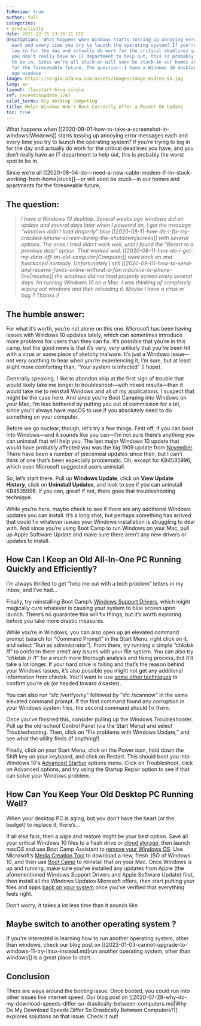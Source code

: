 ```yaml
---
ToReview: true
author: full
categories:
- productivity
date: 2021-12-15 13:36:11 UTC
description: 'What happens when Windows starts tossing up annoying error messages
  each and every time you try to launch the operating system? If you’re trying to
  log in for the day and actually do work for the critical deadlines you have, and
  you don’t really have an IT department to help out, this is probably the worst spot
  to be in. Since we’re all stuck—or will soon be stuck—in our homes and apartments
  for the foreseeable future, The question: I have a Windows 10 desktop. Several weeks
  ago windows '
image: https://sergio.afanou.com/assets/images/image-midres-55.jpg
lang: en
layout: flexstart-blog-single
ref: recentosupdate_1247
silot_terms: diy desktop computing
title: Help! Windows Won't Boot Correctly After a Recent OS Update
toc: true
---
```


What happens when [[2020-09-01-how-to-take-a-screenshot-in-windows|Windows]] starts tossing up annoying error messages each and every time you try to launch the operating system? If you’re trying to log in for the day and actually do work for the critical deadlines you have, and you don’t really have an IT department to help out, this is probably the worst spot to be in.

Since we’re all [[2020-08-04-do-i-need-a-new-cable-modem-if-im-stuck-working-from-home|stuck]]—or will soon be stuck—in our homes and apartments for the foreseeable future,

## The question:

> _I have a Windows 10 desktop. Several weeks ago windows did an update and several days later when I powered on, I got the message “windows didn’t load properly” blue [[2020-08-11-how-do-i-fix-my-cracked-iphone-screen-during-the-shutdown|screen]] with several options. The ones I tried didn’t work well, until I found the “Revert to a previous date” option. That worked well. [[2020-08-11-how-do-i-get-my-data-off-an-old-computer|Computer]] went back on and functioned normally. Unfortunately I still [[2020-09-01-how-to-send-and-receive-faxes-online-without-a-fax-machine-or-phone-line|receive]] the windows did not load properly screen every several days. Im running Windows 10 on a Mac. I was thinking of completely wiping out windows and then reloading it. Maybe I have a virus or bug ? Thanks !!_

## The humble answer:

For what it’s worth, you’re not alone on this one. Microsoft has been having issues with Windows 10 updates lately, which can sometimes introduce more problems for users than they can fix. It’s possible that you’re in this camp, but the good news is that it’s very, _very_ unlikely that you’ve been hit with a virus or some piece of sketchy malware. It’s just a Windows issue—not very soothing to hear when you’re experiencing it, I’m sure, but at least slight more comforting than, “Your system is infected” (I hope).

Generally speaking, I like to abandon ship at the first sign of trouble that would likely take me longer to troubleshoot—with mixed results—than it would take me to reinstall Windows and all of my applications. I suspect that might be the case here. And since you’re Boot Camping into Windows on your Mac, I’m less bothered by putting you out of commission for a bit, since you’ll always have macOS to use if you absolutely need to do something on your computer.

Before we go nuclear, though, let’s try a few things. First off, if you can boot _into_ Windows—and it sounds like you can—I’m not sure there’s anything you can uninstall that will help you. The last major Windows 10 update that would have probably affected you was the big 1909 update from [November](https://support.microsoft.com/en-us/help/4529964/windows-10-update-history). There have been a number of piecemeal updates since then, but I can’t think of one that’s been especially problematic. Oh, except for KB4535996, which even Microsoft suggested users uninstall.

So, let’s start there. Pull up **Windows Update**, click on **View Update History**, click on **Uninstall Updates**, and look to see if you can uninstall KB4535996. If you can, great! If not, there goes that troubleshooting technique.

While you’re here, maybe check to see if there are any additional Windows updates you can install. It’s a long shot, but perhaps something has arrived that could fix whatever issues your Windows installation is struggling to deal with. And since you’re using Boot Camp to run Windows on your Mac, pull up Apple Software Update and make sure there aren’t any new drivers or updates to install.

## How Can I Keep an Old All-In-One PC Running Quickly and Efficiently?

I’m always thrilled to get “help me out with a tech problem” letters in my inbox, and I’ve had…

Finally, try reinstalling Boot Camp’s [Windows Support Drivers](https://support.apple.com/en-us/HT204923), which might magically cure whatever is causing your system to blue screen upon launch. There’s no guarantee this will fix things, but it’s worth exploring before you take more drastic measures.

While you’re in Windows, you can also open up an elevated command prompt (search for “Command Prompt” in the Start Menu, right click on it, and select “Run as administrator”). From there, try running a simple “chkdsk /f” to conform there aren’t any issues with your file system. You can also try “chkdsk /r /f” for a much more thorough analysis and fixing process, but it’ll take a lot longer. If your hard drive is failing and that’s the reason behind your Windows issues, it’s also possible you might not get any additional information from chkdsk. You’ll want to use [some other techniques](https://lifehacker.com/how-to-check-if-your-hard-drive-is-failing-1835065626) to confirm you’re ok (or headed toward disaster).

You can also run “sfc /verifyonly” followed by “sfc /scannow” in the same elevated command prompt. If the first command found any corruption in your Windows system files, the second command should fix them.

Once you’ve finished this, consider pulling up the Windows Troubleshooter. Pull up the old-school Control Panel (via the Start Menu) and select Troubleshooting. Then, click on “Fix problems with Windows Update,” and see what the utility finds (if anything!)

Finally, click on your Start Menu, click on the Power icon, hold down the Shift key on your keyboard, and click on Restart. This should boot you into Windows 10's [Advanced Startup](https://www.dell.com/support/article/en-us/sln317102/booting-to-the-advanced-startup-options-menu-in-windows-10?lang=en) options menu. Click on Troubleshoot, click on Advanced options, and try using the Startup Repair option to see if that can solve your Windows problem.

## How Can You Keep Your Old Desktop PC Running Well?

When your desktop PC is aging, but you don’t have the heart (or the budget) to replace it, there’s…

If all else fails, then a wipe and restore might be your best option. Save all your critical Windows 10 files to a flash drive or [cloud storage](https://lifehacker.com/google-one-is-now-open-for-everyone-but-is-it-a-good-d-1826049257), then launch macOS and use Boot Camp Assistant to [remove your Windows OS](https://support.apple.com/guide/bootcamp-assistant/remove-windows-from-your-mac-using-boot-camp-bcmp59c41c31/mac). Use Microsoft’s [Media Creation Tool](https://www.microsoft.com/en-us/software-download/windows10) to download a new, fresh .ISO of Windows 10, and then use [Boot Camp](https://support.apple.com/guide/bootcamp-assistant/get-started-with-boot-camp-on-mac-bcmp712cfeb8/6.1/mac/10.15) to reinstall that on your Mac. Once Windows is up and running, make sure you’ve installed any updates from Apple (the aforementioned Windows Support Drivers and Apple Software Update) first, then install all the WIndows Updates Microsoft offers, _then_ start putting your files and apps [back on your system](https://lifehacker.com/the-best-way-to-quickly-install-apps-on-a-new-windows-p-1836244140) once you’ve verified that everything feels right.

Don’t worry; it takes a lot less time than it sounds like.

## Maybe switch to another operating system ?

If you're interested in learning how to run another operating system, other than windows, check our blog post on [[2023-01-03-cannot-upgrade-to-windows-11-try-linux-instead.md|run another operating system, other than windows]] is a great place to start.

## Conclusion

There are ways around the booting issue. Once booted, you could run into other issues like internet speed. Our blog post on [[2020-07-28-why-do-my-download-speeds-differ-so-drastically-between-computers.md|Why Do My Download Speeds Differ So Drastically Between Computers?]] explores solutions on that issue. Check it out!